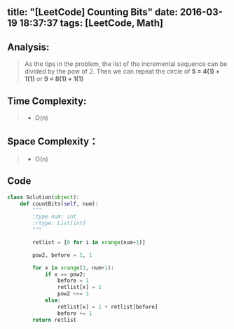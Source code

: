 title: "[LeetCode] Counting Bits"
date: 2016-03-19 18:37:37
tags: [LeetCode, Math]
---

## Analysis:
> As the tips in the problem, the list of the incremental sequence can be divided by the pow of 2.
> Then we can repeat the circle of **5 = 4(1) + 1(1)** or **9 = 8(1) + 1(1)** 

## Time Complexity:
> * O(n)

## Space Complexity：
> * O(n)


## Code
```python
class Solution(object):
    def countBits(self, num):
        """
        :type num: int
        :rtype: List[int]
        """

        retlist = [0 for i in xrange(num+1)]

        pow2, before = 1, 1

        for x in xrange(1, num+1):
            if x == pow2:
                before = 1
                retlist[x] = 1
                pow2 <<= 1
            else:
                retlist[x] = 1 + retlist[before]
                before += 1
        return retlist
```

